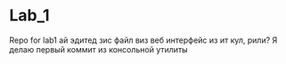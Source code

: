 # Lab_1
Repo for lab1
ай эдитед зис файл виз веб интерфейс
из ит кул, рили?
Я делаю первый коммит из консольной утилиты
